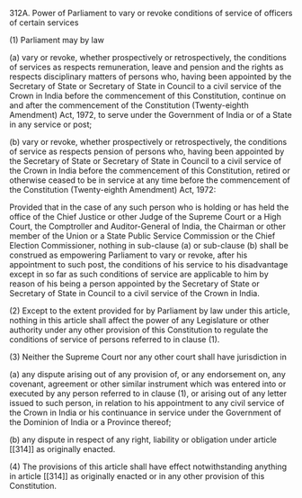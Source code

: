 312A. Power of Parliament to vary or revoke conditions of service of officers of certain services

(1) Parliament may by law

(a) vary or revoke, whether prospectively or retrospectively, the conditions of services as respects remuneration, leave and pension and the rights as respects disciplinary matters of persons who, having been appointed by the Secretary of State or Secretary of State in Council to a civil service of the Crown in India before the commencement of this Constitution, continue on and after the commencement of the Constitution (Twenty-eighth Amendment) Act, 1972, to serve under the Government of India or of a State in any service or post;

(b) vary or revoke, whether prospectively or retrospectively, the conditions of service as respects pension of persons who, having been appointed by the Secretary of State or Secretary of State in Council to a civil service of the Crown in India before the commencement of this Constitution, retired or otherwise ceased to be in service at any time before the commencement of the Constitution (Twenty-eighth Amendment) Act, 1972:

Provided that in the case of any such person who is holding or has held the office of the Chief Justice or other Judge of the Supreme Court or a High Court, the Comptroller and Auditor-General of India, the Chairman or other member of the Union or a State Public Service Commission or the Chief Election Commissioner, nothing in sub-clause (a) or sub-clause (b) shall be construed as empowering Parliament to vary or revoke, after his appointment to such post, the conditions of his service to his disadvantage except in so far as such conditions of service are applicable to him by reason of his being a person appointed by the Secretary of State or Secretary of State in Council to a civil service of the Crown in India.

(2) Except to the extent provided for by Parliament by law under this article, nothing in this article shall affect the power of any Legislature or other authority under any other provision of this Constitution to regulate the conditions of service of persons referred to in clause (1).

(3) Neither the Supreme Court nor any other court shall have jurisdiction in

(a) any dispute arising out of any provision of, or any endorsement on, any covenant, agreement or other similar instrument which was entered into or executed by any person referred to in clause (1), or arising out of any letter issued to such person, in relation to his appointment to any civil service of the Crown in India or his continuance in service under the Government of the Dominion of India or a Province thereof;

(b) any dispute in respect of any right, liability or obligation under article [[314]]  as originally enacted.

(4) The provisions of this article shall have effect notwithstanding anything in article [[314]]  as originally enacted or in any other provision of this Constitution.

